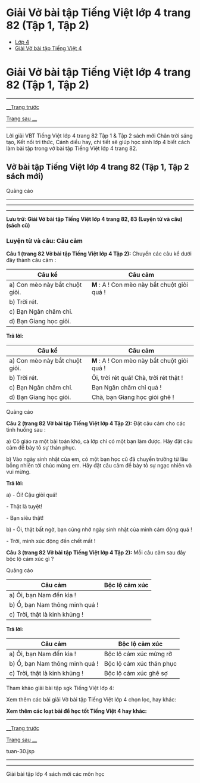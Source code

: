 # Giải Vở bài tập Tiếng Việt lớp 4 trang 82 (Tập 1, Tập 2)

  * [Lớp 4](https://vietjack.com/series/lop-4.jsp)
  * [Giải Vở bài tập Tiếng Việt 4](https://vietjack.com/giai-vo-bai-tap-tieng-viet-4/index.jsp)



# Giải Vở bài tập Tiếng Việt lớp 4 trang 82 (Tập 1, Tập 2)

* * *

[__Trang trước](https://vietjack.com/giai-vo-bai-tap-tieng-viet-4/tuan-30.jsp)

[Trang sau __](https://vietjack.com/giai-vo-bai-tap-tieng-viet-4/tuan-30.jsp)

* * *

Lời giải VBT Tiếng Việt lớp 4 trang 82 Tập 1 & Tập 2 sách mới Chân trời sáng tạo, Kết nối tri thức, Cánh diều hay, chi tiết sẽ giúp học sinh lớp 4 biết cách làm bài tập trong vở bài tập Tiếng Việt lớp 4 trang 82.

## Vở bài tập Tiếng Việt lớp 4 trang 82 (Tập 1, Tập 2 sách mới)

Quảng cáo

* * *

* * *

* * *

**Lưu trữ: Giải Vở bài tập Tiếng Việt lớp 4 trang 82, 83 (Luyện từ và câu) (sách cũ)**

### **Luyện từ và câu: Câu cảm**

**Câu 1 (trang 82 Vở bài tập Tiếng Việt lớp 4 Tập 2):** Chuyển các câu kể dưới đây thành câu cảm :

Câu kể| Câu cảm   
---|---  
a) Con mèo này bắt chuột giỏi. | **M** : A ! Con mèo này bắt chuột giỏi quá !   
b) Trời rét. |   
c) Bạn Ngân chăm chỉ. |   
d) Bạn Giang học giỏi. |   
  
**Trả lời:**

Câu kể| Câu cảm   
---|---  
a) Con mèo này bắt chuột giỏi. | **M** : A ! Con mèo này bắt chuột giỏi quá !   
b) Trời rét. |  Ôi, trời rét quá! Chà, trời rét thật !  
c) Bạn Ngân chăm chỉ. |  Bạn Ngân chăm chỉ quá !  
d) Bạn Giang học giỏi. |  Chà, bạn Giang học giỏi ghê !  
  
Quảng cáo

**Câu 2 (trang 82 Vở bài tập Tiếng Việt lớp 4 Tập 2):** Đặt câu cảm cho các tình huống sau :

a) Cô giáo ra một bài toán khó, cả lớp chỉ có một bạn làm được. Hãy đặt câu cảm để bày tỏ sự thán phục.

b) Vào ngày sinh nhật của em, có một bạn học cũ đã chuyển trường từ lâu bỗng nhiên tới chúc mừng em. Hãy đặt câu cảm để bày tỏ sự ngạc nhiên và vui mừng.

**Trả lời:**

a) - Ôi! Cậu giỏi quá!

\- Thật là tuyệt!

\- Bạn siêu thật!

b) - Ôi, thật bất ngờ, bạn cũng nhớ ngày sinh nhật của mình cảm động quá !

\- Trời, mình xúc động đến chết mất !

**Câu 3 (trang 82 Vở bài tập Tiếng Việt lớp 4 Tập 2):** Mỗi câu cảm sau đây bộc lộ cảm xúc gì ?

Quảng cáo

Câu cảm | Bộc lộ cảm xúc   
---|---  
a) Ôi, bạn Nam đến kìa ! |   
b) Ồ, bạn Nam thông minh quá ! |   
c) Trời, thật là kinh khủng ! |   
  
**Trả lời:**

Câu cảm | Bộc lộ cảm xúc   
---|---  
a) Ôi, bạn Nam đến kìa ! |  Bộc lộ cảm xúc mừng rỡ  
b) Ồ, bạn Nam thông minh quá ! |  Bộc lộ cảm xúc thán phục  
c) Trời, thật là kinh khủng ! |  Bộc lộ cảm xúc ghê sợ  
  
Tham khảo giải bài tập sgk Tiếng Việt lớp 4:

Xem thêm các bài giải Vở bài tập Tiếng Việt lớp 4 chọn lọc, hay khác:

**Xem thêm các loạt bài để học tốt Tiếng Việt 4 hay khác:**

* * *

[__Trang trước](https://vietjack.com/giai-vo-bai-tap-tieng-viet-4/tuan-30.jsp)

[Trang sau __](https://vietjack.com/giai-vo-bai-tap-tieng-viet-4/tuan-30.jsp)

tuan-30.jsp

* * *

* * *

Giải bài tập lớp 4 sách mới các môn học
